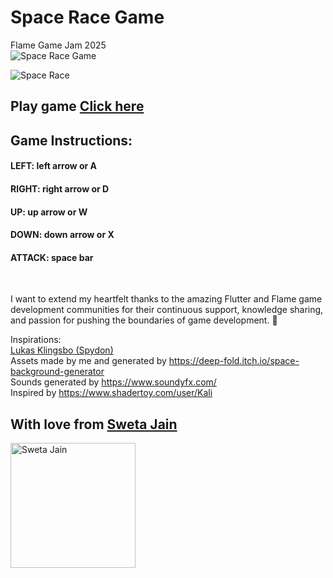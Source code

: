 # Space Race Game

Flame Game Jam 2025
</br>
![Space Race Game]([assets/your-gif-name.gif](https://github.com/SwetaTheBest/space_race/blob/master/assets/images/space_race.gif))



![Space Race](https://github.com/user-attachments/assets/7b9ea861-95f7-4c01-a651-4f7cd100dd45)
</br>

## Play game [Click here](https://swetathebest.github.io/space_race_game/)

## Game Instructions:
#### LEFT: left arrow or A
#### RIGHT: right arrow or D
#### UP: up arrow or W
#### DOWN: down arrow or X
#### ATTACK: space bar

</br>

I want to extend my heartfelt thanks to the amazing Flutter and Flame game development communities for their continuous support, knowledge sharing, and passion for pushing the boundaries of game development. 🙌

Inspirations:  </br>
[Lukas Klingsbo (Spydon)](https://github.com/spydon) </br>
Assets made by me and generated by https://deep-fold.itch.io/space-background-generator </br>
Sounds generated by https://www.soundyfx.com/ </br>
Inspired by https://www.shadertoy.com/user/Kali </br>


## With love from  [Sweta Jain](https://stackoverflow.com/users/6921031/sweta-jain)

<img src="https://external-content.duckduckgo.com/iu/?u=https%3A%2F%2Ftse4.mm.bing.net%2Fth%3Fid%3DOIP.SkoKdkU1v02J7ycFl2b2twHaHa%26pid%3DApi&f=1" alt="Sweta Jain" width=200 height=200>

